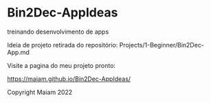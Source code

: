 # Bin2Dec-AppIdeas
 treinando desenvolvimento de apps

Ideia de projeto retirada do repositório:
Projects/1-Beginner/Bin2Dec-App.md


Visite a pagina do meu projeto pronto:

https://maiam.github.io/Bin2Dec-AppIdeas/

Copyright Maiam 2022 
